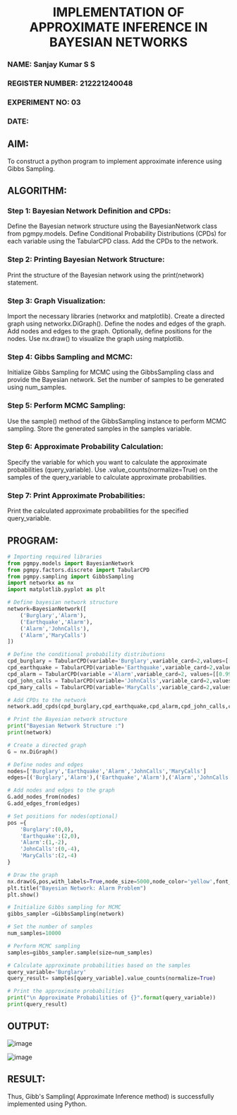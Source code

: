 
<H1 ALIGN =CENTER> IMPLEMENTATION OF APPROXIMATE INFERENCE IN BAYESIAN NETWORKS </H1>
<H3> NAME: Sanjay Kumar S S </H3>
<H3> REGISTER NUMBER: 212221240048 </H3>
<H3> EXPERIMENT NO: 03 </H3>
<H3> DATE:  </H3>

## AIM: 
To construct a python program to implement approximate inference using Gibbs Sampling.</br>
## ALGORITHM:
### Step 1: Bayesian Network Definition and CPDs:<br>
   Define the Bayesian network structure using the BayesianNetwork class from pgmpy.models.
   Define Conditional Probability Distributions (CPDs) for each variable using the TabularCPD class.
   Add the CPDs to the network.
### Step 2: Printing Bayesian Network Structure:<br>
   Print the structure of the Bayesian network using the print(network) statement.
### Step 3: Graph Visualization:
   Import the necessary libraries (networkx and matplotlib).
   Create a directed graph using networkx.DiGraph().
   Define the nodes and edges of the graph.
   Add nodes and edges to the graph.
   Optionally, define positions for the nodes.
   Use nx.draw() to visualize the graph using matplotlib.
### Step 4: Gibbs Sampling and MCMC:<br>
   Initialize Gibbs Sampling for MCMC using the GibbsSampling class and provide the Bayesian network.
   Set the number of samples to be generated using num_samples.
### Step 5: Perform MCMC Sampling:<br>
   Use the sample() method of the GibbsSampling instance to perform MCMC sampling.
   Store the generated samples in the samples variable.
### Step 6: Approximate Probability Calculation:<br>
   Specify the variable for which you want to calculate the approximate probabilities (query_variable).
   Use .value_counts(normalize=True) on the samples of the query_variable to calculate approximate probabilities.
### Step 7: Print Approximate Probabilities:<br>
   Print the calculated approximate probabilities for the specified query_variable.


## PROGRAM:
```python
# Importing required libraries
from pgmpy.models import BayesianNetwork
from pgmpy.factors.discrete import TabularCPD
from pgmpy.sampling import GibbsSampling
import networkx as nx
import matplotlib.pyplot as plt

# Define bayesian network structure
network=BayesianNetwork([
    ('Burglary','Alarm'),
    ('Earthquake','Alarm'),
    ('Alarm','JohnCalls'),
    ('Alarm','MaryCalls')
])

# Define the conditional probability distributions
cpd_burglary = TabularCPD(variable='Burglary',variable_card=2,values=[[0.999],[0.001]])
cpd_earthquake = TabularCPD(variable='Earthquake',variable_card=2,values=[[0.998],[0.002]])
cpd_alarm = TabularCPD(variable ='Alarm',variable_card=2, values=[[0.999, 0.71, 0.06, 0.05],[0.001, 0.29, 0.94, 0.95]],evidence=['Burglary','Earthquake'],evidence_card=[2,2])
cpd_john_calls = TabularCPD(variable='JohnCalls',variable_card=2,values=[[0.95,0.1],[0.05,0.9]],evidence=['Alarm'],evidence_card=[2])
cpd_mary_calls = TabularCPD(variable='MaryCalls',variable_card=2,values=[[0.99,0.3],[0.01,0.7]],evidence=['Alarm'],evidence_card=[2])

# Add CPDs to the network
network.add_cpds(cpd_burglary,cpd_earthquake,cpd_alarm,cpd_john_calls,cpd_mary_calls)

# Print the Bayesian network structure
print("Bayesian Network Structure :")
print(network)

# Create a directed graph
G = nx.DiGraph()

# Define nodes and edges
nodes=['Burglary','Earthquake','Alarm','JohnCalls','MaryCalls']
edges=[('Burglary','Alarm'),('Earthquake','Alarm'),('Alarm','JohnCalls'),('Alarm','MaryCalls')]

# Add nodes and edges to the graph
G.add_nodes_from(nodes)
G.add_edges_from(edges)

# Set positions for nodes(optional)
pos ={
    'Burglary':(0,0),
    'Earthquake':(2,0),
    'Alarm':(1,-2),
    'JohnCalls':(0,-4),
    'MaryCalls':(2,-4)
}

# Draw the graph
nx.draw(G,pos,with_labels=True,node_size=5000,node_color='yellow',font_size=10,font_weight='bold',arrowsize=12)
plt.title("Bayesian Network: Alarm Problem")
plt.show()

# Initialize Gibbs sampling for MCMC
gibbs_sampler =GibbsSampling(network)

# Set the number of samples
num_samples=10000

# Perform MCMC sampling
samples=gibbs_sampler.sample(size=num_samples)

# Calculate approximate probabilities based on the samples
query_variable='Burglary'
query_result= samples[query_variable].value_counts(normalize=True)

# Print the approximate probabilities
print("\n Approximate Probabilities of {}".format(query_variable))
print(query_result)

```


## OUTPUT:
![image](https://github.com/user-attachments/assets/77425314-a178-4e60-8db6-4e3df9ee0fa8)

![image](https://github.com/user-attachments/assets/53825944-9b49-4b94-8cfe-e653e97691af)


## RESULT:
Thus, Gibb's Sampling( Approximate Inference method) is successfully implemented using Python.

